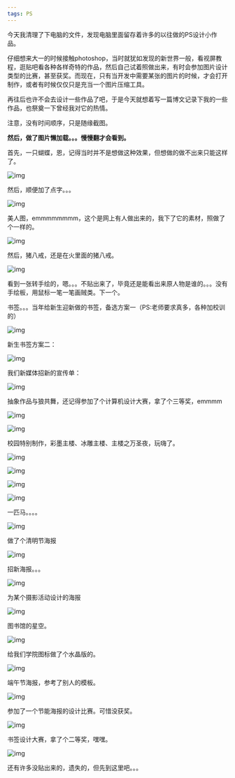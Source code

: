 ```yaml
---
tags: PS
---
```


今天我清理了下电脑的文件，发现电脑里面留存着许多的以往做的PS设计小作品。

仔细想来大一的时候接触photoshop，当时就犹如发现的新世界一般，看视屏教程，逛贴吧看各种各样奇特的作品，然后自己试着照做出来，有时会参加图片设计类型的比赛，甚至获奖。而现在，只有当开发中需要某张的图片的时候，才会打开制作，或者有时候仅仅只是充当一个图片压缩工具。

再往后也许不会去设计一些作品了吧，于是今天就想着写一篇博文记录下我的一些作品，也祭奠一下曾经我对它的热情。

注意，没有时间顺序，只是随缘截图。

**然后，做了图片懒加载。。。慢慢翻才会看到。**



首先，一只蝴蝶，恩，记得当时并不是想做这种效果，但想做的做不出来只能这样了。

![img](http://picture.zyuhn.top/myblog/PS/20200202210219-18499.png)

然后，顺便加了点字。。。

![img](http://picture.zyuhn.top/myblog/PS/20200202210440-640079.png)

美人图，emmmmmmmm，这个是网上有人做出来的，我下了它的素材，照做了个一样的。

![img](http://picture.zyuhn.top/myblog/PS/20200202210616-527065.png)

然后，猪八戒，还是在火里面的猪八戒。

![img](http://picture.zyuhn.top/myblog/PS/20200202210714-804348.png)

看到一张转手绘的，嗯。。。不贴出来了，毕竟还是能看出来原人物是谁的。。。没有手绘板，用鼠标一笔一笔画贼类。下一个。

书签。。。当年给新生迎新做的书签，备选方案一（PS:老师要求真多，各种加校训的）

![img](http://picture.zyuhn.top/myblog/PS/20200202211106-878777.png)

新生书签方案二：

![img](http://picture.zyuhn.top/myblog/PS/20200202211146-308936.png)

我们新媒体招新的宣传单：

![img](http://picture.zyuhn.top/myblog/PS/20200202211355-287922.png)

抽象作品与狼共舞，还记得参加了个计算机设计大赛，拿了个三等奖，emmmm

![img](http://picture.zyuhn.top/myblog/PS/20200202211531-479817.png)

![img](http://picture.zyuhn.top/myblog/PS/20200202211552-867994.png)



校园特别制作，彩墨主楼、冰雕主楼、主楼之万圣夜，玩嗨了。

![img](http://picture.zyuhn.top/myblog/PS/20200202211652-392212.png)

![img](http://picture.zyuhn.top/myblog/PS/20200202211711-307899.png)

![img](http://picture.zyuhn.top/myblog/PS/20200202211728-871557.png)

![img](http://picture.zyuhn.top/myblog/PS/20200202211755-320898.png)



一匹马。。。。

![img](http://picture.zyuhn.top/myblog/PS/20200202211922-70876.png)

做了个清明节海报

![img](http://picture.zyuhn.top/myblog/PS/20200202212031-722487.png)

招新海报。。。

![img](http://picture.zyuhn.top/myblog/PS/20200202212109-366028.png)

为某个摄影活动设计的海报

![img](http://picture.zyuhn.top/myblog/PS/20200202212159-279799.png)

图书馆的星空。

![img](http://picture.zyuhn.top/myblog/PS/20200202212237-600125.png)

给我们学院图标做了个水晶版的。

![img](http://picture.zyuhn.top/myblog/PS/20200202212326-79424.png)

端午节海报，参考了别人的模板。

![img](http://picture.zyuhn.top/myblog/PS/20200202212441-423099.png)



参加了一个节能海报的设计比赛。可惜没获奖。

![img](http://picture.zyuhn.top/myblog/PS/20200202212524-688875.png)

书签设计大赛，拿了个二等奖，嘿嘿。

![img](http://picture.zyuhn.top/myblog/PS/20200202212712-342249.png)

还有许多没贴出来的，遗失的，但先到这里吧。。。

